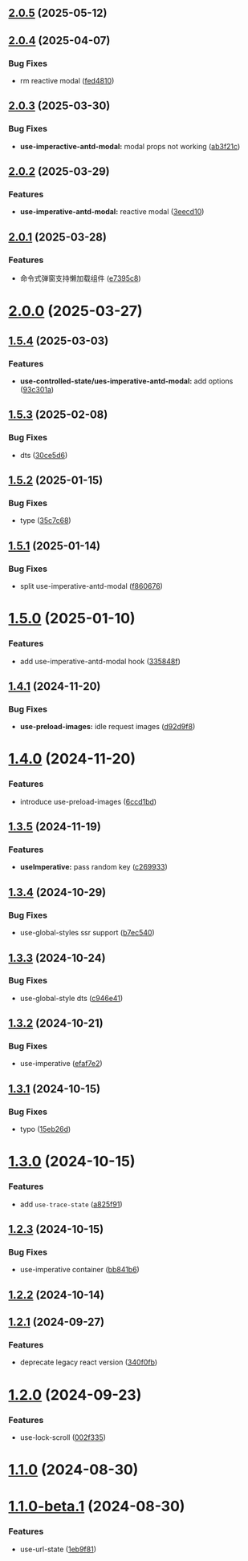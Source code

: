 ## [2.0.5](https://github.com/hemengke1997/ahooks-x/compare/v2.0.4...v2.0.5) (2025-05-12)



## [2.0.4](https://github.com/hemengke1997/ahooks-x/compare/v2.0.3...v2.0.4) (2025-04-07)


### Bug Fixes

* rm reactive modal ([fed4810](https://github.com/hemengke1997/ahooks-x/commit/fed4810e9690281a096ce38c02322f85e3123a99))



## [2.0.3](https://github.com/hemengke1997/ahooks-x/compare/v2.0.2...v2.0.3) (2025-03-30)


### Bug Fixes

* **use-imperactive-antd-modal:** modal props not working ([ab3f21c](https://github.com/hemengke1997/ahooks-x/commit/ab3f21cfc06fcc4fa9d924704dd7c59fbcd7ab3b))



## [2.0.2](https://github.com/hemengke1997/ahooks-x/compare/v2.0.1...v2.0.2) (2025-03-29)


### Features

* **use-imperative-antd-modal:** reactive modal ([3eecd10](https://github.com/hemengke1997/ahooks-x/commit/3eecd1042ae32503bfeaceeab4e5884a12cf9e57))



## [2.0.1](https://github.com/hemengke1997/ahooks-x/compare/v2.0.0...v2.0.1) (2025-03-28)


### Features

* 命令式弹窗支持懒加载组件 ([e7395c8](https://github.com/hemengke1997/ahooks-x/commit/e7395c831cc9bde618d70ab62ba40c6db6668d3d))



# [2.0.0](https://github.com/hemengke1997/ahooks-x/compare/v1.5.4...v2.0.0) (2025-03-27)



## [1.5.4](https://github.com/hemengke1997/ahooks-x/compare/v1.5.3...v1.5.4) (2025-03-03)


### Features

* **use-controlled-state/ues-imperative-antd-modal:** add options ([93c301a](https://github.com/hemengke1997/ahooks-x/commit/93c301a7482fa8f8cfc41e3f97ac36f2032f8eac))



## [1.5.3](https://github.com/hemengke1997/ahooks-x/compare/v1.5.2...v1.5.3) (2025-02-08)


### Bug Fixes

* dts ([30ce5d6](https://github.com/hemengke1997/ahooks-x/commit/30ce5d6e33dd83bd8fe52e5f4dd750eec30288ff))



## [1.5.2](https://github.com/hemengke1997/ahooks-x/compare/v1.5.1...v1.5.2) (2025-01-15)


### Bug Fixes

* type ([35c7c68](https://github.com/hemengke1997/ahooks-x/commit/35c7c689a4e078f855fb30137186f1f1b6615e94))



## [1.5.1](https://github.com/hemengke1997/ahooks-x/compare/v1.5.0...v1.5.1) (2025-01-14)


### Bug Fixes

* split use-imperative-antd-modal ([f860676](https://github.com/hemengke1997/ahooks-x/commit/f860676492094b28bb42b48d129291510e037463))



# [1.5.0](https://github.com/hemengke1997/ahooks-x/compare/v1.4.1...v1.5.0) (2025-01-10)


### Features

* add use-imperative-antd-modal hook ([335848f](https://github.com/hemengke1997/ahooks-x/commit/335848fd7ed3f7424825455768fa1e2765ad5c52))



## [1.4.1](https://github.com/hemengke1997/ahooks-x/compare/v1.4.0...v1.4.1) (2024-11-20)


### Bug Fixes

* **use-preload-images:** idle request images ([d92d9f8](https://github.com/hemengke1997/ahooks-x/commit/d92d9f8d4d54c02e33377906d0ed73280d9cbb44))



# [1.4.0](https://github.com/hemengke1997/ahooks-x/compare/v1.3.5...v1.4.0) (2024-11-20)


### Features

* introduce use-preload-images ([6ccd1bd](https://github.com/hemengke1997/ahooks-x/commit/6ccd1bd4b5bf9b4c1116ca515230d042a4336e27))



## [1.3.5](https://github.com/hemengke1997/ahooks-x/compare/v1.3.4...v1.3.5) (2024-11-19)


### Features

* **useImperative:** pass random key ([c269933](https://github.com/hemengke1997/ahooks-x/commit/c2699330af2eeb5d216ffc5eb0a0d478372af234))



## [1.3.4](https://github.com/hemengke1997/ahooks-x/compare/v1.3.3...v1.3.4) (2024-10-29)


### Bug Fixes

* use-global-styles ssr support ([b7ec540](https://github.com/hemengke1997/ahooks-x/commit/b7ec54048faa0f74d4a3fc39739e4cce5512d86e))



## [1.3.3](https://github.com/hemengke1997/ahooks-x/compare/v1.3.2...v1.3.3) (2024-10-24)


### Bug Fixes

* use-global-style dts ([c946e41](https://github.com/hemengke1997/ahooks-x/commit/c946e41e1b7c3d150d1d81af448f31ce51c00779))



## [1.3.2](https://github.com/hemengke1997/ahooks-x/compare/v1.3.1...v1.3.2) (2024-10-21)


### Bug Fixes

* use-imperative ([efaf7e2](https://github.com/hemengke1997/ahooks-x/commit/efaf7e21d5dcd51101ba941a026eecf98b59bae0))



## [1.3.1](https://github.com/hemengke1997/ahooks-x/compare/v1.3.0...v1.3.1) (2024-10-15)


### Bug Fixes

* typo ([15eb26d](https://github.com/hemengke1997/ahooks-x/commit/15eb26d04da6cfbfc0621c29af6781642bac680a))



# [1.3.0](https://github.com/hemengke1997/ahooks-x/compare/v1.2.3...v1.3.0) (2024-10-15)


### Features

* add `use-trace-state` ([a825f91](https://github.com/hemengke1997/ahooks-x/commit/a825f91ca62254725bd8f22e88a8b692bf439f59))



## [1.2.3](https://github.com/hemengke1997/ahooks-x/compare/v1.2.2...v1.2.3) (2024-10-15)


### Bug Fixes

* use-imperative container ([bb841b6](https://github.com/hemengke1997/ahooks-x/commit/bb841b66d5ea60726aeea6d82d4a4892a10cd303))



## [1.2.2](https://github.com/hemengke1997/ahooks-x/compare/v1.2.1...v1.2.2) (2024-10-14)



## [1.2.1](https://github.com/hemengke1997/ahooks-x/compare/v1.2.0...v1.2.1) (2024-09-27)


### Features

* deprecate legacy react version ([340f0fb](https://github.com/hemengke1997/ahooks-x/commit/340f0fb83da452931b5534842dd58a2dc6062876))



# [1.2.0](https://github.com/hemengke1997/ahooks-x/compare/v1.1.0...v1.2.0) (2024-09-23)


### Features

* use-lock-scroll ([002f335](https://github.com/hemengke1997/ahooks-x/commit/002f33503dccb6e278d97c7b35047289b018bb40))



# [1.1.0](https://github.com/hemengke1997/ahooks-x/compare/v1.1.0-beta.1...v1.1.0) (2024-08-30)



# [1.1.0-beta.1](https://github.com/hemengke1997/ahooks-x/compare/1eb9f818b8883e7e65db89df01f9d7fb4a3416a0...v1.1.0-beta.1) (2024-08-30)


### Features

* use-url-state ([1eb9f81](https://github.com/hemengke1997/ahooks-x/commit/1eb9f818b8883e7e65db89df01f9d7fb4a3416a0))



